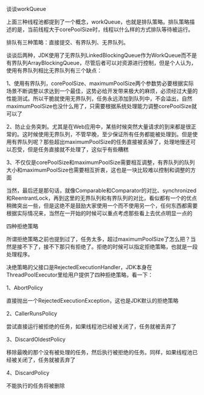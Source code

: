 谈谈workQueue

上面三种线程池都提到了一个概念，workQueue，也就是排队策略。排队策略描述的是，当前线程大于corePoolSize时，线程以什么样的方式排队等待被运行。

排队有三种策略：直接提交、有界队列、无界队列。

谈谈后两种，JDK使用了无界队列LinkedBlockingQueue作为WorkQueue而不是有界队列ArrayBlockingQueue，尽管后者可以对资源进行控制，但是个人认为，使用有界队列相比无界队列有三个缺点：

1、使用有界队列，corePoolSize、maximumPoolSize两个参数势必要根据实际场景不断调整以求达到一个最佳，这势必给开发带来极大的麻烦，必须经过大量的性能测试。所以干脆就使用无界队列，任务永远添加到队列中，不会溢出，自然maximumPoolSize也没什么用了，只需要根据系统处理能力调整corePoolSize就可以了

2、防止业务突刺。尤其是在Web应用中，某些时候突然大量请求的到来都是很正常的。这时候使用无界队列，不管早晚，至少保证所有任务都能被处理到。但是使用有界队列呢？那些超出maximumPoolSize的任务直接被丢掉了，处理地慢还可以忍受，但是任务直接就不处理了，这似乎有些糟糕

3、不仅仅是corePoolSize和maximumPoolSize需要相互调整，有界队列的队列大小和maximumPoolSize也需要相互折衷，这也是一块比较难以控制和调整的方面

当然，最后还是那句话，就像Comparable和Comparator的对比、synchronized和ReentrantLock，再到这里的无界队列和有界队列的对比，看似都有一个的优点稍微突出一些，但是这绝不是鼓励大家使用一个而不使用另一个，任何东西都需要根据实际情况来，当然在一开始的时候可以重点考虑那些看上去优点明显一点的

 

四种拒绝策略

所谓拒绝策略之前也提到过了，任务太多，超过maximumPoolSize了怎么把？当然是接不下了，接不下那只有拒绝了。拒绝的时候可以指定拒绝策略，也就是一段处理程序。

决绝策略的父接口是RejectedExecutionHandler，JDK本身在ThreadPoolExecutor里给用户提供了四种拒绝策略，看一下：

1、AbortPolicy

直接抛出一个RejectedExecutionException，这也是JDK默认的拒绝策略

2、CallerRunsPolicy

尝试直接运行被拒绝的任务，如果线程池已经被关闭了，任务就被丢弃了

3、DiscardOldestPolicy

移除最晚的那个没有被处理的任务，然后执行被拒绝的任务。同样，如果线程池已经被关闭了，任务就被丢弃了

4、DiscardPolicy

不能执行的任务将被删除